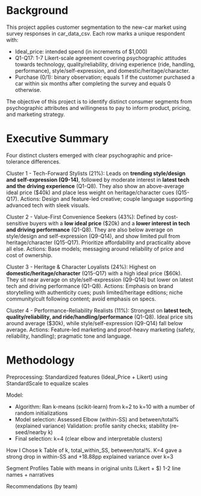 # Background
This project applies customer segmentation to the new-car market using survey responses in car_data_csv. Each row marks a unique respondent with:
- Ideal_price: intended spend (in increments of $1,000)
- Q1-Q17: 1-7 Likert-scale agreement covering psychographic attitudes towards technology, quality/reliability, driving experience (ride, handling, performance), style/self-expression, and domestic/heritage/character.
- Purchase (0/1): binary observation; equals 1 if the customer purchased a car within six months after completing the survey and equals 0 otherwise. 

The objective of this project is to identify distinct consumer segments from psychographic attributes and willingness to pay to inform product, pricing, and marketing strategy.


# Executive Summary
Four distinct clusters emerged with clear psychographic and price-tolerance differences.

Cluster 1 - Tech-Forward Stylists (21%): Leads on **trending style/design and self-expression (Q9-14)**, followed by moderate interest in **latest tech and the driving experience** (Q1-Q8). They also show an above-average ideal price ($40k) and place less weight on heritage/character cues (Q15-Q17).
Actions: Design and feature-led creative; couple language supporting advanced tech with sleek visuals.

Cluster 2 - Value-First Convenience Seekers (43%): Defined by cost-sensitive buyers with a **low ideal price** ($20k) and a **lower interest in tech and driving performance** (Q1-Q8). They are also below average on style/design and self-expression (Q9-Q14), and show limited pull from heritage/character (Q15-Q17). Prioritize affordability and practicality above all else.
Actions: Base models; messaging around reliability of price and cost of ownership.

Cluster 3 - Heritage & Character Loyalists (24%): Highest on **domestic/heritage/character** (Q15-Q17) with a high ideal price ($60k). They sit near average on style/self-expression (Q9-Q14) but lower on latest tech and driving performance (Q1-Q8). 
Actions: Emphasis on brand storytelling with authenticity cues; push limited/heritage editions; niche community/cult following content; avoid emphasis on specs.

Cluster 4 - Performance-Reliability Realists (11%): Strongest on **latest tech, quality/reliability, and ride/handling/performance** (Q1-Q8). Ideal price sits around average ($30k), while style/self-expression (Q9-Q14) fall below average.
Actions: Feature-led marketing and proof-heavy marketing (safety, reliability, handling); pragmatic tone and language.


# Methodology
Preprocessing: Standardized features (Ideal_Price + Likert) using StandardScale to equalize scales

Model: 
- Algorithm: Ran k-means (scikit-learn) from k=2 to k=10 with a number of random initializations
- Model selection: Assessed Elbow (within-SS) and between/total% (explained variance)
Validation: profile sanity checks; stability (re-seed/nearby k)
- Final selection: k=4 (clear elbow and interpretable clusters)

How I Chose k
Table of k, total_within_SS, between/total%.
K=4 gave a strong drop in within-SS and +18.88pp explained variance over k=3

Segment Profiles
Table with means in original units (Likert + $)
1-2 line names + narratives

Recommendations (by team)
